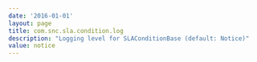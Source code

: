 ```yaml
---
date: '2016-01-01'
layout: page
title: com.snc.sla.condition.log
description: "Logging level for SLAConditionBase (default: Notice)"
value: notice 
---
```

